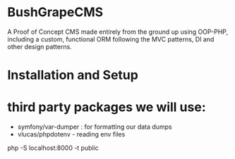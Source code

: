 # BushGrapeCMS
A Proof of Concept CMS made entirely from the ground up using OOP-PHP, including a custom, functional ORM following the MVC patterns, DI and other design patterns.


# Installation and Setup


# third party packages we will use:
- symfony/var-dumper  : for formatting our data dumps
- vlucas/phpdotenv - reading env files
  


php -S localhost:8000 -t public